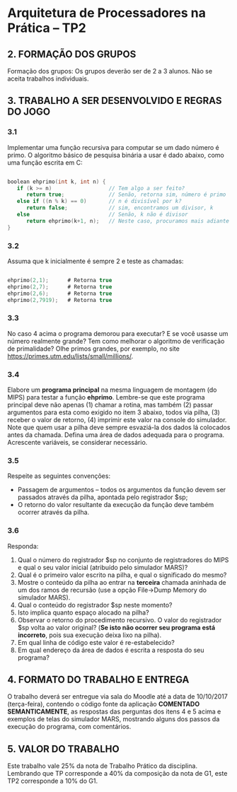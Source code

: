 # Arquitetura de Processadores na Prática – TP2

## 2. FORMAÇÃO DOS GRUPOS

Formação dos grupos: Os grupos deverão ser de 2 a 3 alunos. Não se aceita trabalhos individuais.

## 3. TRABALHO A SER DESENVOLVIDO E REGRAS DO JOGO

### 3.1

Implementar uma função recursiva para computar se um dado número é primo. O algoritmo básico de pesquisa binária a usar é dado abaixo, como uma função escrita em C:

```c

boolean ehprimo(int k, int n) {
   if (k >= n)			        // Tem algo a ser feito?
      return true;		        // Senão, retorna sim, número é primo
   else if ((n % k) == 0)	    // n é divisível por k?
      return false;		        // sim, encontramos um divisor, k
   else				            // Senão, k não é divisor
      return ehprimo(k+1, n);	// Neste caso, procuramos mais adiante
}
```

### 3.2

Assuma que k inicialmente é sempre 2 e teste as chamadas:

```c

ehprimo(2,1);      # Retorna true
ehprimo(2,7);      # Retorna true
ehprimo(2,6);      # Retorna true
ehprimo(2,7919);   # Retorna true
```

### 3.3

No caso 4 acima o programa demorou para executar? E se você usasse um número realmente grande? Tem como melhorar o algoritmo de verificação de primalidade? Olhe primos grandes, por exemplo, no site https://primes.utm.edu/lists/small/millions/.

### 3.4

Elabore um **programa principal** na mesma linguagem de montagem (do MIPS) para testar a função **ehprimo**. Lembre-se que este programa principal deve não apenas (1) chamar a rotina, mas também (2) passar argumentos para esta como exigido no item 3 abaixo, todos via pilha, (3) receber o valor de retorno, (4) imprimir este valor na console do simulador. Note que quem usar a pilha deve sempre esvaziá-la dos dados lá colocados antes da chamada. Defina uma área de dados adequada para o programa. Acrescente variáveis, se considerar necessário.

### 3.5

Respeite as seguintes convenções:

* Passagem de argumentos – todos os argumentos da função devem ser passados através da pilha, apontada pelo registrador $sp;
* O retorno do valor resultante da execução da função deve também ocorrer através da pilha.

### 3.6

Responda:

1. Qual o número do registrador $sp no conjunto de registradores do MIPS e qual o seu valor inicial (atribuído pelo simulador MARS)?
1. Qual é o primeiro valor escrito na pilha, e qual o significado do mesmo?
1. Mostre o conteúdo da pilha ao entrar na **terceira** chamada aninhada de um dos ramos de recursão (use a opção File→Dump Memory do simulador MARS).
1. Qual o conteúdo do registrador $sp neste momento?
1. Isto implica quanto espaço alocado na pilha?
1. Observar o retorno do procedimento recursivo. O valor do registrador $sp volta ao valor original? (**Se isto não ocorrer seu programa está incorreto**, pois sua execução deixa lixo na pilha).
1. Em qual linha de código este valor é re-estabelecido?
1. Em qual endereço da área de dados é escrita a resposta do seu programa?

## 4. FORMATO DO TRABALHO E ENTREGA

O trabalho deverá ser entregue via sala do Moodle até a data de 10/10/2017 (terça-feira), contendo o código fonte da aplicação **COMENTADO SEMANTICAMENTE**, as respostas das perguntas dos itens 4 e 5 acima e exemplos de telas do simulador MARS, mostrando alguns dos passos da execução do programa, com comentários.

## 5. VALOR DO TRABALHO

Este trabalho vale 25% da nota de Trabalho Prático da disciplina. Lembrando que TP corresponde a 40% da composição da nota de G1, este TP2 corresponde a 10% do G1.
